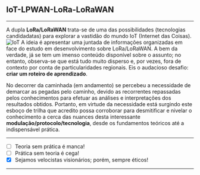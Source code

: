 ## IoT-LPWAN-LoRa-LoRaWAN
***
A dupla **LoRa/LoRaWAN** trata-se de uma das possibilidades (tecnologias candidadatas) para explorar a vastidão do mundo IoT (Internet  das Coisas). 
![IoT](https://i.dlpng.com/static/png/6450266_preview.png)
A ideia é apresentar uma juntada de informações organizadas em face do estudo em desenvolvimento sobre LoRa/LoRaWAN. A bem da verdade, já se tem um imenso conteúdo disponível sobre o assunto; no entanto, observa-se que está tudo muito disperso e, por vezes, fora de contexto por conta de particularidades regionais. Eis o audacioso desafio: **criar um roteiro de aprendizado**.

No decorrer da caminhada (em andamento) se percebeu a necessidade de demarcar as pegadas pelo caminho, devido as recorrentes repassadas pelos conhecimentos para efetuar as análises e interpretações dos resultados obtidos. Portanto, em virtude da necessidade está surgindo este esboço de trilha que acredito possa corroborar para desmitificar e nivelar o conhecimento a cerca das nuances desta interessante **modulação/protocolo/tecnologia**, desde os fundamentos teóricos até a indispensável prática.  
***
- [ ] Teoria sem prática é manca!
- [ ] Prática sem teoria é cega!
- [x] Sejamos velocistas visionários; porém, sempre éticos!
***
